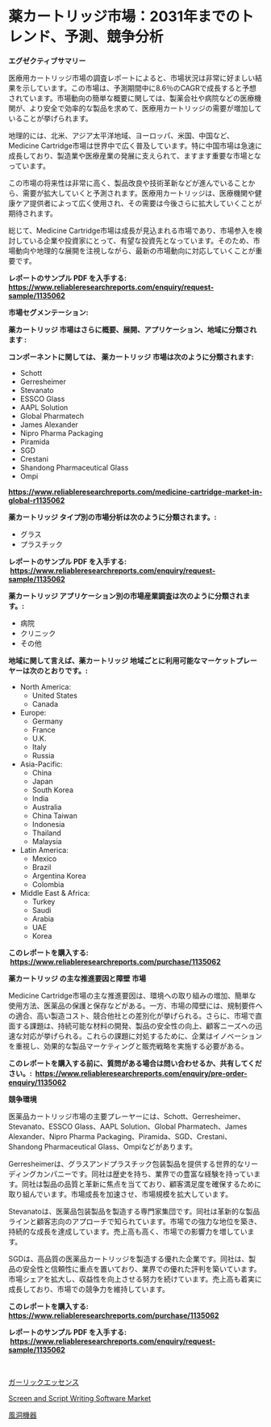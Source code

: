 <p><h1>薬カートリッジ市場：2031年までのトレンド、予測、競争分析</h1></p><p><strong>エグゼクティブサマリー</strong></p>
<p><p>医療用カートリッジ市場の調査レポートによると、市場状況は非常に好ましい結果を示しています。この市場は、予測期間中に8.6％のCAGRで成長すると予想されています。市場動向の簡単な概要に関しては、製薬会社や病院などの医療機関が、より安全で効率的な製品を求めて、医療用カートリッジの需要が増加していることが挙げられます。</p><p>地理的には、北米、アジア太平洋地域、ヨーロッパ、米国、中国など、Medicine Cartridge市場は世界中で広く普及しています。特に中国市場は急速に成長しており、製造業や医療産業の発展に支えられて、ますます重要な市場となっています。</p><p>この市場の将来性は非常に高く、製品改良や技術革新などが進んでいることから、需要が拡大していくと予測されます。医療用カートリッジは、医療機関や健康ケア提供者によって広く使用され、その需要は今後さらに拡大していくことが期待されます。</p><p>総じて、Medicine Cartridge市場は成長が見込まれる市場であり、市場参入を検討している企業や投資家にとって、有望な投資先となっています。そのため、市場動向や地理的な展開を注視しながら、最新の市場動向に対応していくことが重要です。</p></p>
<p><strong>レポートのサンプル PDF を入手する: <a href="https://www.reliableresearchreports.com/enquiry/request-sample/1135062">https://www.reliableresearchreports.com/enquiry/request-sample/1135062</a></strong></p>
<p><strong>市場セグメンテーション:</strong></p>
<p><strong> 薬カートリッジ 市場はさらに概要、展開、アプリケーション、地域に分類されます :</strong></p>
<p><strong>コンポーネントに関しては、 薬カートリッジ 市場は次のように分類されます: &nbsp;</strong></p>
<p><ul><li>Schott</li><li>Gerresheimer</li><li>Stevanato</li><li>ESSCO Glass</li><li>AAPL Solution</li><li>Global Pharmatech</li><li>James Alexander</li><li>Nipro Pharma Packaging</li><li>Piramida</li><li>SGD</li><li>Crestani</li><li>Shandong Pharmaceutical Glass</li><li>Ompi</li></ul></p>
<p><strong><a href="https://www.reliableresearchreports.com/medicine-cartridge-market-in-global-r1135062">https://www.reliableresearchreports.com/medicine-cartridge-market-in-global-r1135062</a></strong></p>
<p><strong> 薬カートリッジ タイプ別の市場分析は次のように分類されます。:</strong></p>
<p><ul><li>グラス</li><li>プラスチック</li></ul></p>
<p><strong>レポートのサンプル PDF を入手する: &nbsp;<a href="https://www.reliableresearchreports.com/enquiry/request-sample/1135062">https://www.reliableresearchreports.com/enquiry/request-sample/1135062</a></strong></p>
<p><strong> 薬カートリッジ アプリケーション別の市場産業調査は次のように分類されます。:</strong></p>
<p><ul><li>病院</li><li>クリニック</li><li>その他</li></ul></p>
<p><strong>地域に関して言えば、薬カートリッジ 地域ごとに利用可能なマーケットプレーヤーは次のとおりです。:</strong></p>
<p><ul>
    <li>
        North America:
        <ul>
            <li>United States</li>
            <li>Canada</li>
        </ul>
    </li>
    <li>
        Europe:
        <ul>
            <li>Germany</li>
            <li>France</li>
            <li>U.K.</li>
            <li>Italy</li>
            <li>Russia</li>
        </ul>
    </li>
    <li>
        Asia-Pacific:
        <ul>
            <li>China</li>
            <li>Japan</li>
            <li>South Korea</li>
            <li>India</li>
            <li>Australia</li>
            <li>China Taiwan</li>
            <li>Indonesia</li>
            <li>Thailand</li>
            <li>Malaysia</li>
        </ul>
    </li>
    <li>
        Latin America:
        <ul>
            <li>Mexico</li>
            <li>Brazil</li>
            <li>Argentina Korea</li>
            <li>Colombia</li>
        </ul>
    </li>
    <li>
        Middle East & Africa:
        <ul>
            <li>Turkey</li>
            <li>Saudi</li>
            <li>Arabia</li>
            <li>UAE</li>
            <li>Korea</li>
        </ul>
    </li>
    </ul></p>
<p><strong>このレポートを購入する: &nbsp;<a href="https://www.reliableresearchreports.com/purchase/1135062">https://www.reliableresearchreports.com/purchase/1135062</a></strong></p>
<p><strong>薬カートリッジ の主な推進要因と障壁 市場</strong></p>
<p><p>Medicine Cartridge市場の主な推進要因は、環境への取り組みの増加、簡単な使用方法、医薬品の保護と保存などがある。一方、市場の障壁には、規制要件への適合、高い製造コスト、競合他社との差別化が挙げられる。さらに、市場で直面する課題は、持続可能な材料の開発、製品の安全性の向上、顧客ニーズへの迅速な対応が挙げられる。これらの課題に対処するために、企業はイノベーションを重視し、効果的な製品マーケティングと販売戦略を実施する必要がある。</p></p>
<p><strong>このレポートを購入する前に、質問がある場合は問い合わせるか、共有してください。:&nbsp; <a href="https://www.reliableresearchreports.com/enquiry/pre-order-enquiry/1135062">https://www.reliableresearchreports.com/enquiry/pre-order-enquiry/1135062</a></strong></p>
<p><strong>競争環境</strong></p>
<p><p>医薬品カートリッジ市場の主要プレーヤーには、Schott、Gerresheimer、Stevanato、ESSCO Glass、AAPL Solution、Global Pharmatech、James Alexander、Nipro Pharma Packaging、Piramida、SGD、Crestani、Shandong Pharmaceutical Glass、Ompiなどがあります。</p><p>Gerresheimerは、グラスアンドプラスチック包装製品を提供する世界的なリーディングカンパニーです。同社は歴史を持ち、業界での豊富な経験を持っています。同社は製品の品質と革新に焦点を当てており、顧客満足度を確保するために取り組んでいます。市場成長を加速させ、市場規模を拡大しています。</p><p>Stevanatoは、医薬品包装製品を製造する専門家集団です。同社は革新的な製品ラインと顧客志向のアプローチで知られています。市場での強力な地位を築き、持続的な成長を達成しています。売上高も高く、市場での影響力を増しています。</p><p>SGDは、高品質の医薬品カートリッジを製造する優れた企業です。同社は、製品の安全性と信頼性に重点を置いており、業界での優れた評判を築いています。市場シェアを拡大し、収益性を向上させる努力を続けています。売上高も着実に成長しており、市場での競争力を維持しています。</p></p>
<p><strong>このレポートを購入する: &nbsp; <a href="https://www.reliableresearchreports.com/purchase/1135062">https://www.reliableresearchreports.com/purchase/1135062</a></strong></p>
<p><strong>レポートのサンプル PDF を入手する: &nbsp;<a href="https://www.reliableresearchreports.com/enquiry/request-sample/1135062">https://www.reliableresearchreports.com/enquiry/request-sample/1135062</a></strong><strong></strong></p>
<p>&nbsp;</p>
<p><p><a href="https://github.com/bevdtkn4419963/Market-Research-Report-List-1/blob/main/991622426208.md">ガーリックエッセンス</a></p><p><a href="https://github.com/PeterParrish5/Market-Research-Report-List-4/blob/main/screen-and-script-writing-software-market.md">Screen and Script Writing Software Market</a></p><p><a href="https://github.com/MosesSpinka1914/Market-Research-Report-List-1/blob/main/199872926209.md">風洞機器</a></p></p>